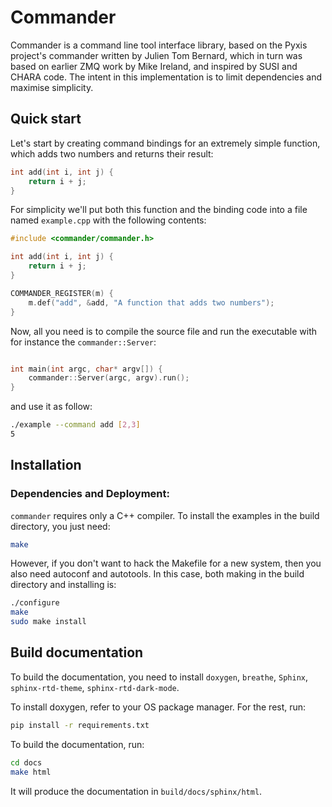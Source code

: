 # Commander

Commander is a command line tool interface library, based on the Pyxis project's
commander written by Julien Tom Bernard, which in turn was based on earlier ZMQ
work by Mike Ireland, and inspired by SUSI and CHARA code. The intent in this implementation
is to limit dependencies and maximise simplicity. 

## Quick start

Let's start by creating command bindings for an extremely simple function, which
adds two numbers and returns their result:

```c++
int add(int i, int j) {
    return i + j;
}
```

For simplicity we'll put both this function and the binding code into
a file named `example.cpp` with the following contents:

```cpp
#include <commander/commander.h>

int add(int i, int j) {
    return i + j;
}

COMMANDER_REGISTER(m) {
    m.def("add", &add, "A function that adds two numbers");
}
```

Now, all you need is to compile the source file and run the executable with for instance the
`commander::Server`:

```cpp

int main(int argc, char* argv[]) {
    commander::Server(argc, argv).run();
}
```

and use it as follow:

```bash
./example --command add [2,3]
5
```

## Installation

### Dependencies and Deployment:

`commander` requires only a C++ compiler. To install the examples in the build directory,
you just need:

```bash
make
```

However, if you don't want to hack the Makefile for a new system, then you also need 
autoconf and autotools. In this case, both making in the build directory and installing
is:

```bash
./configure
make
sudo make install
```

## Build documentation

To build the documentation, you need to install `doxygen`, `breathe`, `Sphinx`, `sphinx-rtd-theme`, `sphinx-rtd-dark-mode`.

To install doxygen, refer to your OS package manager. For the rest, run:

```bash
pip install -r requirements.txt
```

To build the documentation, run:

```bash
cd docs
make html
```

It will produce the documentation in `build/docs/sphinx/html`.
